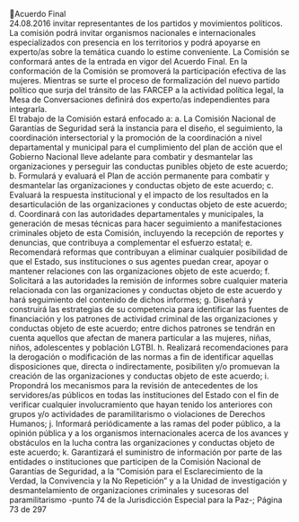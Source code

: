 Acuerdo Final  
24.08.2016 
invitar  representantes  de  los  partidos  y  movimientos  políticos.  La  comisión  podrá  invitar  organismos 
nacionales  e  internacionales  especializados  con  presencia  en  los  territorios  y  podrá  apoyarse  en 
experto/as  sobre  la  temática  cuando  lo  estime  conveniente.  La  Comisión  se  conformará  antes  de  la 
entrada  en  vigor  del  Acuerdo  Final.  En  la  conformación  de  la  Comisión  se  promoverá  la  participación 
efectiva de las mujeres. 
Mientras se surte el proceso de formalización del nuevo partido político que surja del tránsito de las FARCEP a la actividad política legal, la Mesa de Conversaciones definirá dos experto/as independientes para 
integrarla.  
El trabajo de la Comisión estará enfocado a: 
a. La Comisión Nacional de Garantías de Seguridad será la instancia para el diseño, el seguimiento, la 
coordinación intersectorial y la promoción de la coordinación a nivel departamental y municipal para 
el  cumplimiento  del  plan  de  acción  que  el  Gobierno  Nacional  lleve  adelante  para  combatir  y 
desmantelar las organizaciones y perseguir las conductas punibles objeto de este acuerdo; 
b. Formulará y evaluará el Plan de acción permanente para combatir y desmantelar las organizaciones y 
conductas objeto de este acuerdo; 
c. Evaluará  la  respuesta  institucional  y  el  impacto  de  los  resultados  en  la  desarticulación  de  las 
organizaciones y conductas objeto de este acuerdo; 
d. Coordinará con las autoridades departamentales y municipales, la generación de mesas técnicas para 
hacer seguimiento a manifestaciones criminales objeto de esta Comisión, incluyendo la recepción de 
reportes y denuncias, que contribuya a complementar el esfuerzo estatal; 
e. Recomendará  reformas  que  contribuyan  a  eliminar  cualquier  posibilidad  de  que  el  Estado,  sus 
instituciones o sus agentes puedan crear, apoyar o mantener relaciones con las organizaciones objeto 
de este acuerdo; 
f. Solicitará  a  las  autoridades  la  remisión  de  informes  sobre  cualquier  materia  relacionada  con  las 
organizaciones  y  conductas  objeto  de  este  acuerdo  y  hará  seguimiento  del  contenido  de  dichos 
informes; 
g. Diseñará y construirá las estrategias de su competencia para identificar las fuentes de financiación y 
los patrones de actividad criminal de las organizaciones y conductas objeto de este acuerdo; entre 
dichos patrones se tendrán en cuenta aquellos que afectan de manera particular a las mujeres, niñas, 
niños, adolescentes y población LGTBI. 
h. Realizará  recomendaciones  para  la  derogación  o  modificación  de  las  normas  a  fin  de  identificar 
aquellas  disposiciones  que,  directa  o  indirectamente,  posibiliten  y/o  promuevan  la  creación  de  las 
organizaciones y conductas objeto de este acuerdo; 
i. Propondrá los mecanismos para la revisión de antecedentes de los servidores/as públicos en todas 
las  instituciones  del  Estado  con  el  fin  de  verificar  cualquier  involucramiento  que  hayan  tenido  los 
anteriores con grupos y/o actividades de paramilitarismo o violaciones de Derechos Humanos; 
j. Informará  periódicamente  a  las  ramas  del  poder  público,  a  la  opinión  pública  y  a  los  organismos 
internacionales acerca de los avances y obstáculos en la lucha contra las organizaciones y conductas 
objeto de este acuerdo; 
k. Garantizará el suministro de información por parte de las entidades o instituciones que participen de 
la Comisión Nacional de Garantías de Seguridad, a la “Comisión para el Esclarecimiento de la Verdad, 
la  Convivencia  y  la  No  Repetición”  y  a  la  Unidad  de  investigación  y  desmantelamiento  de 
organizaciones criminales y sucesoras del paramilitarismo -punto 74 de la Jurisdicción Especial para la 
Paz-; 
Página 73 de 297 
 

